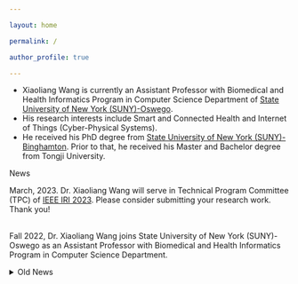 ```yaml
---

layout: home

permalink: /

author_profile: true

---
```



* Xiaoliang Wang is currently an Assistant Professor with Biomedical and Health Informatics Program in Computer Science Department of [State University of New York (SUNY)-Oswego](http://www.oswego.edu/).
* His research interests include Smart and Connected Health and Internet of Things (Cyber-Physical Systems).
* He received his PhD degree from [State University of New York (SUNY)-Binghamton](http://www.binghamton.edu/index.php). Prior to that, he received his Master and Bachelor degree from Tongji University.

News

March, 2023. Dr. Xiaoliang Wang will serve in Technical Program Committee (TPC) of [IEEE IRI 2023](https://homepages.uc.edu/~niunn/IRI23/). Please consider submitting your research work. Thank you!&nbsp;<br><br>

Fall 2022, Dr. Xiaoliang Wang joins State University of New York (SUNY)-Oswego as an Assistant Professor with Biomedical and Health Informatics Program in Computer Science Department. 

<details>
  <summary>Old News</summary>
<br>
August, 2022. Congratulations to Ethan Owens from Virginia Commonwealth University, who worked with Dr. Xiaoliang Wang in Summer 2022, for winning <i>VMEC Gold Scholar Award</i>!&nbsp;<br><br>
June, 2022. Dr. Xiaoliang Wang worked with the student from Virginia Microelectronics Consortium (VMEC) Scholar Program to design <i>Field-Programmable Gate Array (FPGA) Based Cyber-Physical Systems for Deep Learning</i>.&nbsp;<br><br>
April, 2022. Dr. Xiaoliang Wang's research work on <i>Deep Learning for Image Segmentation of Cracks in Metal Additive Manufacturing</i> has been exhibited in I-DREAM4D Manufacturing Expo & Exhibition.&nbsp;<br><br>
Dr. Xiaoliang Wang, as PI, received Innovation Fund from Commonwealth Center for Advanced Manufacturing (CCAM) to support his research in <i>Field-Programmable Gate Array (FPGA) Based Cyber-Physical Systems for Smart Manufacturing</i>.&nbsp;<br><br>
April, 2021. Dr. Xiaoliang Wang joined VSU Graduate Research Initiative (VGRI) Committee and attended VGRI Annual Conference.&nbsp;<br><br>
June 15, 2020. Dr. Xiaoliang Wang, as PI, received research grant from US Department of Defense (DoD) Innovation Driven Research/education Ecosystem for Advanced Manufacturing for the Defense (I-DREAM4D) Consortium to support his research.&nbsp;<br><br>
December, 2019. Dr. Xiaoliang Wang, as Co-PI, received Research and Education Program for HBCU/MI Equipment Award from US Department of Defense (DoD) to support his research in <i>Cyber-Physical Systems for Smart Manufacturing</i>.&nbsp;<br><br>
August 7, 2019. Dr. Xiaoliang Wang joined <i>Surface Engineering Research Day</i> hosted by Commonwealth Center for Advanced Manufacturing (CCAM) in Disputanta, VA.&nbsp;<br><br> 
April 30, 2019. Dr. Xiaoliang Wang with his students attended and presented their work at <i>the Logistics Workshop on Intermodal Mobility of Goods and Services</i> held by Virginia Commonwealth Center for Advanced Logistics Systems (CCALS) in Richmond, VA.&nbsp;<br><br>
</details>
